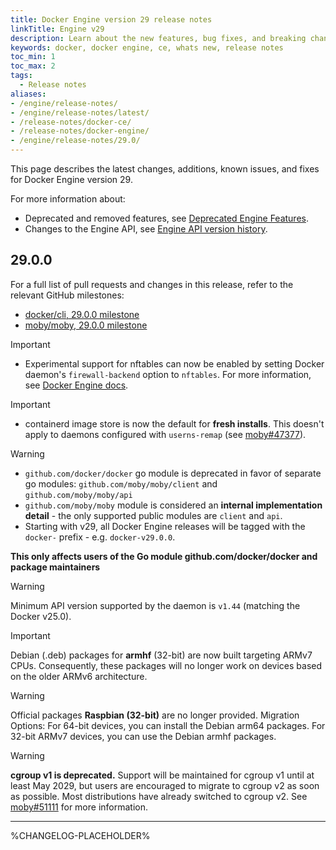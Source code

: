 ```yaml
---
title: Docker Engine version 29 release notes
linkTitle: Engine v29
description: Learn about the new features, bug fixes, and breaking changes for Docker Engine
keywords: docker, docker engine, ce, whats new, release notes
toc_min: 1
toc_max: 2
tags:
  - Release notes
aliases:
- /engine/release-notes/
- /engine/release-notes/latest/
- /release-notes/docker-ce/
- /release-notes/docker-engine/
- /engine/release-notes/29.0/
---
```


This page describes the latest changes, additions, known issues, and fixes for Docker Engine version 29.

For more information about:

- Deprecated and removed features, see [Deprecated Engine Features](../deprecated.md).
- Changes to the Engine API, see [Engine API version history](/reference/api/engine/version-history.md).

## 29.0.0

For a full list of pull requests and changes in this release, refer to the relevant GitHub milestones:

- [docker/cli, 29.0.0 milestone](https://github.com/docker/cli/issues?q=is%3Aclosed+milestone%3A29.0.0)
- [moby/moby, 29.0.0 milestone](https://github.com/moby/moby/issues?q=is%3Aclosed+milestone%3A29.0.0)

> [!IMPORTANT]
> - Experimental support for nftables can now be enabled by setting Docker daemon's `firewall-backend`
> option to `nftables`.
> For more information, see [Docker Engine docs](https://docs.docker.com/engine/network/firewall-nftables/).

> [!IMPORTANT]
> - containerd image store is now the default for **fresh installs**. This doesn't apply to daemons configured with `userns-remap` (see [moby#47377](https://github.com/moby/moby/issues/47377)).

> [!WARNING]
> - `github.com/docker/docker` go module is deprecated in favor of separate go modules: `github.com/moby/moby/client` and `github.com/moby/moby/api`
> - `github.com/moby/moby` module is considered an **internal implementation detail** - the only supported public modules are `client` and `api`.
> - Starting with v29, all Docker Engine releases will be tagged with the `docker-` prefix - e.g. `docker-v29.0.0`.
>
> **This only affects users of the Go module github.com/docker/docker and package maintainers**

> [!WARNING]
> Minimum API version supported by the daemon is `v1.44` (matching the Docker v25.0).

> [!IMPORTANT]
> Debian (.deb) packages for **armhf** (32-bit) are now built targeting ARMv7 CPUs.
> Consequently, these packages will no longer work on devices based on the older ARMv6 architecture.

> [!WARNING]
> Official packages **Raspbian (32-bit)** are no longer provided.
> Migration Options:
> For 64-bit devices, you can install the Debian arm64 packages.
> For 32-bit ARMv7 devices, you can use the Debian armhf packages.

> [!WARNING]
> **cgroup v1 is deprecated.**
> Support will be maintained for cgroup v1 until at least May 2029, but users are encouraged to migrate to cgroup v2 as soon as possible.
> Most distributions have already switched to cgroup v2.
> See [moby#51111](https://github.com/moby/moby/issues/51111) for more information.

---

%CHANGELOG-PLACEHOLDER%

